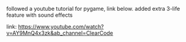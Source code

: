 followed a youtube tutorial for pygame, link below.
added extra 3-life feature with sound effects

link: https://www.youtube.com/watch?v=AY9MnQ4x3zk&ab_channel=ClearCode
